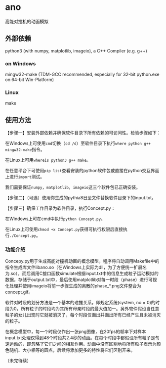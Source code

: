 # ano
高能对撞机的动画模拟
## 外部依赖
python3 (with numpy, matplotlib, imageio), a C++ Compiler (e.g. g++)
### on Windows
mingw32-make (TDM-GCC recommended, especially for 32-bit python.exe on 64-bit Win-Platform)
### Linux
make
## 使用方法
【步骤一】安装外部依赖并确保软件目录下所有依赖的可访问性。检验步骤如下：

在Windows上可使用`cmd`切换（`cd /d`）至软件目录下执行`where python g++ mingw32-make`指令。

在Linux上可用`whereis python3 g++ make`。

在任意平台下可使用`pip list`查看安装的python软件包或直接在python交互界面上进行`import`测试。

我们需要保证`numpy`，`matplotlib`，`imageio`这三个软件包已正确安装。

【步骤二】（可选）使用你生成的pythia8日至文件替换软件目录下的input.txt。

【步骤三】确保工作目录为软件目录，执行Concept.py：

在Windows上可在cmd中执行`python Concept.py`。

在Linux上可使用`chmod +x Concept.py`获得可执行权限后直接执行`./Concept.py`。

### 功能介绍

Concepy.py用于生成高能对撞机动画的概念模型。程序将自动调用Makefile中的指令生成库文件libano.so（在Windows上实际为dll，为了方便统一扩展名为.so），而后调用C接口函数simulate根据input.txt中的信息生成粒子运动模拟的数据，存储于output.txt中，最后使用matplotlib对每一时段（phase）进行可视化处理并使用imageio将前一步骤生成的离散的phase_*.png文件整合为concept.gif。

软件对时段的划分方法是一个基本的递推关系，即规定系统(system, no = 0)的时段为0，所有粒子的时段均为其所有母亲时段的最大值加一。另外软件假设当任意粒子的女儿出现时它就被消灭了，每个时段仅画出并画出所有已经产生且未被消灭的粒子。

在概念模型中，每一个时段仅作出一张png图像，在20fps的帧率下对样本input.txt处理仅得到48个时段共2.4秒的动画。在每个时段中都假设所有粒子是匀速运动的，即忽略了它们之间的相互作用。动画中没有区别地将所有粒子表示为颜色随机、大小相等的圆点，后续将添加更多的特性将它们区别开来。

（未完待续）